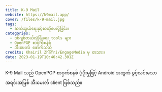 ```yaml
---
title: K-9 Mail
website: https://k9mail.app/
cover: /files/k-9-mail.jpg
tags:
  - ဆက်သွယ်ရေးနှင့်စာတိုပေးပို့ခြင်း။
categories:
  - ဒစ်ဂျစ်တယ်လုံခြုံရေး tools များ
  - OpenPGP စာဝှက်စနစ်
  - အီးမေးလ် ဖောက်သည်
credits: Khairil Zhafri/EngageMedia မှ စာသား။
date: 2023-01-19T10:46:42.301Z
---
```

K-9 Mail သည် OpenPGP စာဝှက်စနစ် ပံ့ပိုးမှုဖြင့် Android အတွက် ပွင့်လင်းသော အရင်းအမြစ် အီးမေးလ် client ဖြစ်သည်။